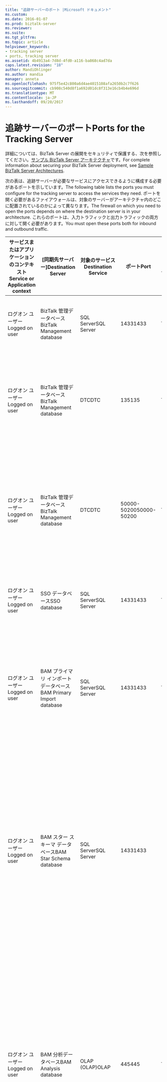 ```yaml
---
title: "追跡サーバーのポート |Microsoft ドキュメント"
ms.custom: 
ms.date: 2016-01-07
ms.prod: biztalk-server
ms.reviewer: 
ms.suite: 
ms.tgt_pltfrm: 
ms.topic: article
helpviewer_keywords:
- tracking server
- ports, tracking server
ms.assetid: 4b4913a4-7d8d-4fd0-a116-ba868c4ad7da
caps.latest.revision: "18"
author: MandiOhlinger
ms.author: mandia
manager: anneta
ms.openlocfilehash: 975f5e42c800a6d4ae4015108afa2650b2c7f626
ms.sourcegitcommit: cb908c540d8f1a692d01dc8f313e16cb4b4e696d
ms.translationtype: MT
ms.contentlocale: ja-JP
ms.lasthandoff: 09/20/2017
---
```

# <a name="ports-for-the-tracking-server"></a><span data-ttu-id="8f462-102">追跡サーバーのポート</span><span class="sxs-lookup"><span data-stu-id="8f462-102">Ports for the Tracking Server</span></span>
<span data-ttu-id="8f462-103">詳細については、BizTalk Server の展開をセキュリティで保護する、次を参照してください。[サンプル BizTalk Server アーキテクチャ](../core/sample-biztalk-server-architectures.md)です。</span><span class="sxs-lookup"><span data-stu-id="8f462-103">For complete information about securing your BizTalk Server deployment, see [Sample BizTalk Server Architectures](../core/sample-biztalk-server-architectures.md).</span></span>  
  
 <span data-ttu-id="8f462-104">次の表は、追跡サーバーが必要なサービスにアクセスできるように構成する必要があるポートを示しています。</span><span class="sxs-lookup"><span data-stu-id="8f462-104">The following table lists the ports you must configure for the tracking server to access the services they need.</span></span> <span data-ttu-id="8f462-105">ポートを開く必要があるファイアウォールは、対象のサーバーがアーキテクチャ内のどこに配置されているのかによって異なります。</span><span class="sxs-lookup"><span data-stu-id="8f462-105">The firewall on which you need to open the ports depends on where the destination server is in your architecture.</span></span> <span data-ttu-id="8f462-106">これらのポートは、入力トラフィックと出力トラフィックの両方に対して開く必要があります。</span><span class="sxs-lookup"><span data-stu-id="8f462-106">You must open these ports both for inbound and outbound traffic.</span></span>  
  
|<span data-ttu-id="8f462-107">サービスまたはアプリケーションのコンテキスト</span><span class="sxs-lookup"><span data-stu-id="8f462-107">Service or Application context</span></span>|<span data-ttu-id="8f462-108">[同期先サーバー]</span><span class="sxs-lookup"><span data-stu-id="8f462-108">Destination Server</span></span>|<span data-ttu-id="8f462-109">対象のサービス</span><span class="sxs-lookup"><span data-stu-id="8f462-109">Destination Service</span></span>|<span data-ttu-id="8f462-110">ポート</span><span class="sxs-lookup"><span data-stu-id="8f462-110">Port</span></span>|<span data-ttu-id="8f462-111">[プロトコル]</span><span class="sxs-lookup"><span data-stu-id="8f462-111">Protocol</span></span>|<span data-ttu-id="8f462-112">Reason</span><span class="sxs-lookup"><span data-stu-id="8f462-112">Reason</span></span>|  
|------------------------------------|------------------------|-------------------------|----------|--------------|------------|  
|<span data-ttu-id="8f462-113">ログオン ユーザー</span><span class="sxs-lookup"><span data-stu-id="8f462-113">Logged on user</span></span>|<span data-ttu-id="8f462-114">BizTalk 管理データベース</span><span class="sxs-lookup"><span data-stu-id="8f462-114">BizTalk Management database</span></span>|<span data-ttu-id="8f462-115">SQL Server</span><span class="sxs-lookup"><span data-stu-id="8f462-115">SQL Server</span></span>|<span data-ttu-id="8f462-116">1433</span><span class="sxs-lookup"><span data-stu-id="8f462-116">1433</span></span>|<span data-ttu-id="8f462-117">TCP</span><span class="sxs-lookup"><span data-stu-id="8f462-117">TCP</span></span>|<span data-ttu-id="8f462-118">BizTalk 管理データベースを作成および構成する</span><span class="sxs-lookup"><span data-stu-id="8f462-118">To create and configure the BizTalk Management database</span></span>|  
|<span data-ttu-id="8f462-119">ログオン ユーザー</span><span class="sxs-lookup"><span data-stu-id="8f462-119">Logged on user</span></span>|<span data-ttu-id="8f462-120">BizTalk 管理データベース</span><span class="sxs-lookup"><span data-stu-id="8f462-120">BizTalk Management database</span></span>|<span data-ttu-id="8f462-121">DTC</span><span class="sxs-lookup"><span data-stu-id="8f462-121">DTC</span></span>|<span data-ttu-id="8f462-122">135</span><span class="sxs-lookup"><span data-stu-id="8f462-122">135</span></span>|<span data-ttu-id="8f462-123">TCP</span><span class="sxs-lookup"><span data-stu-id="8f462-123">TCP</span></span>|<span data-ttu-id="8f462-124">SQL Server へのトランザクション接続を確立し、データベースの情報を更新および取得する</span><span class="sxs-lookup"><span data-stu-id="8f462-124">Transacted connection to SQL Server to update and retrieve information from the database</span></span>|  
|<span data-ttu-id="8f462-125">ログオン ユーザー</span><span class="sxs-lookup"><span data-stu-id="8f462-125">Logged on user</span></span>|<span data-ttu-id="8f462-126">BizTalk 管理データベース</span><span class="sxs-lookup"><span data-stu-id="8f462-126">BizTalk Management database</span></span>|<span data-ttu-id="8f462-127">DTC</span><span class="sxs-lookup"><span data-stu-id="8f462-127">DTC</span></span>|<span data-ttu-id="8f462-128">50000-50200</span><span class="sxs-lookup"><span data-stu-id="8f462-128">50000-50200</span></span>|<span data-ttu-id="8f462-129">TCP</span><span class="sxs-lookup"><span data-stu-id="8f462-129">TCP</span></span>|<span data-ttu-id="8f462-130">セカンダリ RPC ポート**注:**をサーバーの負荷に応じて複数のセカンダリ RPC ポートを開く必要があります。</span><span class="sxs-lookup"><span data-stu-id="8f462-130">Secondary RPC ports **Note:**  You may need to open more secondary RPC ports depending on your server load.</span></span>|  
|<span data-ttu-id="8f462-131">ログオン ユーザー</span><span class="sxs-lookup"><span data-stu-id="8f462-131">Logged on user</span></span>|<span data-ttu-id="8f462-132">SSO データベース</span><span class="sxs-lookup"><span data-stu-id="8f462-132">SSO database</span></span>|<span data-ttu-id="8f462-133">SQL Server</span><span class="sxs-lookup"><span data-stu-id="8f462-133">SQL Server</span></span>|<span data-ttu-id="8f462-134">1433</span><span class="sxs-lookup"><span data-stu-id="8f462-134">1433</span></span>|<span data-ttu-id="8f462-135">TCP</span><span class="sxs-lookup"><span data-stu-id="8f462-135">TCP</span></span>|<span data-ttu-id="8f462-136">SSO サービスを使用して SSO データベースに接続する</span><span class="sxs-lookup"><span data-stu-id="8f462-136">For the SSO Service to connect to the SSO database</span></span>|  
|<span data-ttu-id="8f462-137">ログオン ユーザー</span><span class="sxs-lookup"><span data-stu-id="8f462-137">Logged on user</span></span>|<span data-ttu-id="8f462-138">BAM プライマリ インポート データベース</span><span class="sxs-lookup"><span data-stu-id="8f462-138">BAM Primary Import database</span></span>|<span data-ttu-id="8f462-139">SQL Server</span><span class="sxs-lookup"><span data-stu-id="8f462-139">SQL Server</span></span>|<span data-ttu-id="8f462-140">1433</span><span class="sxs-lookup"><span data-stu-id="8f462-140">1433</span></span>|<span data-ttu-id="8f462-141">TCP</span><span class="sxs-lookup"><span data-stu-id="8f462-141">TCP</span></span>|<span data-ttu-id="8f462-142">BAM プライマリ インポート データベースを検証する。</span><span class="sxs-lookup"><span data-stu-id="8f462-142">To validate the BAM Primary Import database.</span></span> <span data-ttu-id="8f462-143">追跡ホストは実行時にこのデータベースに接続します。</span><span class="sxs-lookup"><span data-stu-id="8f462-143">The Tracking host connects to this database during run time.</span></span>|  
|<span data-ttu-id="8f462-144">ログオン ユーザー</span><span class="sxs-lookup"><span data-stu-id="8f462-144">Logged on user</span></span>|<span data-ttu-id="8f462-145">BAM スター スキーマ データベース</span><span class="sxs-lookup"><span data-stu-id="8f462-145">BAM Star Schema database</span></span>|<span data-ttu-id="8f462-146">SQL Server</span><span class="sxs-lookup"><span data-stu-id="8f462-146">SQL Server</span></span>|<span data-ttu-id="8f462-147">1433</span><span class="sxs-lookup"><span data-stu-id="8f462-147">1433</span></span>||<span data-ttu-id="8f462-148">更新して、データベースから情報を取得します。</span><span class="sxs-lookup"><span data-stu-id="8f462-148">To update and retrieve information from the database.</span></span> <span data-ttu-id="8f462-149">**注:**追跡ホストは、このサーバーから新しい BizTalk グループを作成する BizTalk 構成マネージャーを実行する場合にのみこのデータベースに接続します。</span><span class="sxs-lookup"><span data-stu-id="8f462-149">**Note:**  The Tracking host connects to this database only when you run the BizTalk Configuration Manager to create a new BizTalk group from this server.</span></span>|  
|<span data-ttu-id="8f462-150">ログオン ユーザー</span><span class="sxs-lookup"><span data-stu-id="8f462-150">Logged on user</span></span>|<span data-ttu-id="8f462-151">BAM 分析データベース</span><span class="sxs-lookup"><span data-stu-id="8f462-151">BAM Analysis database</span></span>|<span data-ttu-id="8f462-152">OLAP (OLAP)</span><span class="sxs-lookup"><span data-stu-id="8f462-152">OLAP</span></span>|<span data-ttu-id="8f462-153">445</span><span class="sxs-lookup"><span data-stu-id="8f462-153">445</span></span>|<span data-ttu-id="8f462-154">TCP</span><span class="sxs-lookup"><span data-stu-id="8f462-154">TCP</span></span>|<span data-ttu-id="8f462-155">リモート コンピューター上の OLAP データ ファイル (.mdb) を作成します。</span><span class="sxs-lookup"><span data-stu-id="8f462-155">To create the OLAP data file (.mdb) on the remote computer.</span></span> <span data-ttu-id="8f462-156">**注:**追跡ホストは、このサーバーから新しい BizTalk グループを作成する BizTalk 構成マネージャーを実行する場合にのみこのデータベースに接続します。</span><span class="sxs-lookup"><span data-stu-id="8f462-156">**Note:**  The Tracking host connects to this database only when you run the BizTalk Configuration Manager to create a new BizTalk group from this server.</span></span>|  
|<span data-ttu-id="8f462-157">ログオン ユーザー</span><span class="sxs-lookup"><span data-stu-id="8f462-157">Logged on user</span></span>|<span data-ttu-id="8f462-158">BAM 分析データベース</span><span class="sxs-lookup"><span data-stu-id="8f462-158">BAM Analysis database</span></span>|<span data-ttu-id="8f462-159">OLAP (OLAP)</span><span class="sxs-lookup"><span data-stu-id="8f462-159">OLAP</span></span>|<span data-ttu-id="8f462-160">2383 (SQL Server 2005 Analysis Services)</span><span class="sxs-lookup"><span data-stu-id="8f462-160">2383 (SQL Server 2005 Analysis Services)</span></span>||<span data-ttu-id="8f462-161">作成して、BAM 分析データベースを構成する**注:**追跡ホストは、このサーバーから新しい BizTalk グループを作成する BizTalk 構成マネージャーを実行する場合にのみこのデータベースに接続します。</span><span class="sxs-lookup"><span data-stu-id="8f462-161">To create and configure the BAM Analysis database **Note:**  The Tracking host connects to this database only when you run the BizTalk Configuration Manager to create a new BizTalk group from this server.</span></span>|  
|<span data-ttu-id="8f462-162">ログオン ユーザー</span><span class="sxs-lookup"><span data-stu-id="8f462-162">Logged on user</span></span>|<span data-ttu-id="8f462-163">BAM 分析データベース</span><span class="sxs-lookup"><span data-stu-id="8f462-163">BAM Analysis database</span></span>|<span data-ttu-id="8f462-164">OLAP (OLAP)</span><span class="sxs-lookup"><span data-stu-id="8f462-164">OLAP</span></span>|<span data-ttu-id="8f462-165">2725</span><span class="sxs-lookup"><span data-stu-id="8f462-165">2725</span></span>|<span data-ttu-id="8f462-166">TCP</span><span class="sxs-lookup"><span data-stu-id="8f462-166">TCP</span></span>|<span data-ttu-id="8f462-167">分析 (PivotTable レポート) 用のデータを取得できる**注:**追跡ホストは、このサーバーから新しい BizTalk グループを作成する BizTalk 構成マネージャーを実行する場合にのみこのデータベースに接続します。</span><span class="sxs-lookup"><span data-stu-id="8f462-167">For data retrieval for analysis (PivotTable reports) **Note:**  The Tracking host connects to this database only when you run the BizTalk Configuration Manager to create a new BizTalk group from this server.</span></span>|  
|<span data-ttu-id="8f462-168">ログオン ユーザー</span><span class="sxs-lookup"><span data-stu-id="8f462-168">Logged on user</span></span>|<span data-ttu-id="8f462-169">追跡データベース</span><span class="sxs-lookup"><span data-stu-id="8f462-169">Tracking database</span></span>|<span data-ttu-id="8f462-170">SQL Server</span><span class="sxs-lookup"><span data-stu-id="8f462-170">SQL Server</span></span>|<span data-ttu-id="8f462-171">1433</span><span class="sxs-lookup"><span data-stu-id="8f462-171">1433</span></span>|<span data-ttu-id="8f462-172">TCP</span><span class="sxs-lookup"><span data-stu-id="8f462-172">TCP</span></span>|<span data-ttu-id="8f462-173">データベースの情報を更新および取得する</span><span class="sxs-lookup"><span data-stu-id="8f462-173">To update and retrieve information from the database</span></span>|  
|<span data-ttu-id="8f462-174">ログオン ユーザー</span><span class="sxs-lookup"><span data-stu-id="8f462-174">Logged on user</span></span>|<span data-ttu-id="8f462-175">メッセージ ボックス データベース</span><span class="sxs-lookup"><span data-stu-id="8f462-175">MessageBox database</span></span>|<span data-ttu-id="8f462-176">SQL</span><span class="sxs-lookup"><span data-stu-id="8f462-176">SQL</span></span>|<span data-ttu-id="8f462-177">1433</span><span class="sxs-lookup"><span data-stu-id="8f462-177">1433</span></span>|<span data-ttu-id="8f462-178">TCP</span><span class="sxs-lookup"><span data-stu-id="8f462-178">TCP</span></span>|<span data-ttu-id="8f462-179">データベースの情報を更新および取得する</span><span class="sxs-lookup"><span data-stu-id="8f462-179">To update and retrieve information from the database</span></span>|  
|<span data-ttu-id="8f462-180">ログオン ユーザー</span><span class="sxs-lookup"><span data-stu-id="8f462-180">Logged on user</span></span>|<span data-ttu-id="8f462-181">メッセージ ボックス データベース</span><span class="sxs-lookup"><span data-stu-id="8f462-181">MessageBox database</span></span>|<span data-ttu-id="8f462-182">DTC</span><span class="sxs-lookup"><span data-stu-id="8f462-182">DTC</span></span>|<span data-ttu-id="8f462-183">135</span><span class="sxs-lookup"><span data-stu-id="8f462-183">135</span></span>|<span data-ttu-id="8f462-184">TCO</span><span class="sxs-lookup"><span data-stu-id="8f462-184">TCO</span></span>|<span data-ttu-id="8f462-185">SQL Server へのトランザクション接続を確立する</span><span class="sxs-lookup"><span data-stu-id="8f462-185">Transacted connection to SQL Server</span></span>|  
|<span data-ttu-id="8f462-186">ログオン ユーザー</span><span class="sxs-lookup"><span data-stu-id="8f462-186">Logged on user</span></span>|<span data-ttu-id="8f462-187">メッセージ ボックス データベース</span><span class="sxs-lookup"><span data-stu-id="8f462-187">MessageBox database</span></span>|<span data-ttu-id="8f462-188">DTC</span><span class="sxs-lookup"><span data-stu-id="8f462-188">DTC</span></span>|<span data-ttu-id="8f462-189">50000-50200</span><span class="sxs-lookup"><span data-stu-id="8f462-189">50000-50200</span></span>||<span data-ttu-id="8f462-190">セカンダリ RPC ポート</span><span class="sxs-lookup"><span data-stu-id="8f462-190">Secondary RPC ports</span></span>|  
|<span data-ttu-id="8f462-191">ログオン ユーザー</span><span class="sxs-lookup"><span data-stu-id="8f462-191">Logged on user</span></span>|<span data-ttu-id="8f462-192">BAM アーカイブ データベース</span><span class="sxs-lookup"><span data-stu-id="8f462-192">BAM Archive database</span></span>|<span data-ttu-id="8f462-193">SQL Server</span><span class="sxs-lookup"><span data-stu-id="8f462-193">SQL Server</span></span>|<span data-ttu-id="8f462-194">1433</span><span class="sxs-lookup"><span data-stu-id="8f462-194">1433</span></span>|<span data-ttu-id="8f462-195">TCP</span><span class="sxs-lookup"><span data-stu-id="8f462-195">TCP</span></span>|<span data-ttu-id="8f462-196">更新して、データベースから情報を取得**注:**追跡ホストは、このサーバーから新しい BizTalk グループを作成する BizTalk 構成マネージャーを実行する場合にのみこのデータベースに接続します。</span><span class="sxs-lookup"><span data-stu-id="8f462-196">To update and retrieve information from the database **Note:**  The Tracking host connects to this database only when you run the BizTalk Configuration Manager to create a new BizTalk group from this server.</span></span>|  
|<span data-ttu-id="8f462-197">SSO サービス アカウント</span><span class="sxs-lookup"><span data-stu-id="8f462-197">SSO service account</span></span>|<span data-ttu-id="8f462-198">SSO データベース</span><span class="sxs-lookup"><span data-stu-id="8f462-198">SSO database</span></span>|<span data-ttu-id="8f462-199">SQL Server</span><span class="sxs-lookup"><span data-stu-id="8f462-199">SQL Server</span></span>|<span data-ttu-id="8f462-200">1433</span><span class="sxs-lookup"><span data-stu-id="8f462-200">1433</span></span>|<span data-ttu-id="8f462-201">TCP</span><span class="sxs-lookup"><span data-stu-id="8f462-201">TCP</span></span>|<span data-ttu-id="8f462-202">データベースの情報を更新および取得する</span><span class="sxs-lookup"><span data-stu-id="8f462-202">To update and retrieve information from the database</span></span>|  
|<span data-ttu-id="8f462-203">SSO サービス アカウント</span><span class="sxs-lookup"><span data-stu-id="8f462-203">SSO service account</span></span>|<span data-ttu-id="8f462-204">[マスター シークレット サーバー]</span><span class="sxs-lookup"><span data-stu-id="8f462-204">Master secret server</span></span>|<span data-ttu-id="8f462-205">マスタ シークレット サービス</span><span class="sxs-lookup"><span data-stu-id="8f462-205">Master Secret service</span></span>|<span data-ttu-id="8f462-206">135</span><span class="sxs-lookup"><span data-stu-id="8f462-206">135</span></span>|<span data-ttu-id="8f462-207">TCP</span><span class="sxs-lookup"><span data-stu-id="8f462-207">TCP</span></span>|<span data-ttu-id="8f462-208">SQL Server へのトランザクション接続を確立し、SSO サービスを使用してマスタ シークレット サーバーに接続する</span><span class="sxs-lookup"><span data-stu-id="8f462-208">Transacted connection to SQL Server for the SSO service to connect to the master secret server</span></span>|  
|<span data-ttu-id="8f462-209">SSO サービス アカウント</span><span class="sxs-lookup"><span data-stu-id="8f462-209">SSO service account</span></span>|<span data-ttu-id="8f462-210">[マスター シークレット サーバー]</span><span class="sxs-lookup"><span data-stu-id="8f462-210">Master secret server</span></span>|<span data-ttu-id="8f462-211">セカンダリ RPC</span><span class="sxs-lookup"><span data-stu-id="8f462-211">Secondary RPC</span></span>|<span data-ttu-id="8f462-212">50000-50200</span><span class="sxs-lookup"><span data-stu-id="8f462-212">50000-50200</span></span>|<span data-ttu-id="8f462-213">TCP</span><span class="sxs-lookup"><span data-stu-id="8f462-213">TCP</span></span>|<span data-ttu-id="8f462-214">セカンダリ RPC ポートを開いて、SSO サービスを使用してマスタ シークレット サーバーに接続する</span><span class="sxs-lookup"><span data-stu-id="8f462-214">Secondary RPC ports for SSO service to connect to the master secret server</span></span>|  
  
## <a name="see-also"></a><span data-ttu-id="8f462-215">参照</span><span class="sxs-lookup"><span data-stu-id="8f462-215">See Also</span></span>  
 <span data-ttu-id="8f462-216">[サーバーの名前付け規則](../core/server-naming-conventions.md) </span><span class="sxs-lookup"><span data-stu-id="8f462-216">[Server Naming Conventions](../core/server-naming-conventions.md) </span></span>  
 <span data-ttu-id="8f462-217">[メッセージとインスタンス データ追跡のセキュリティに関する考慮事項](../core/security-considerations-for-message-and-instance-data-tracking.md) </span><span class="sxs-lookup"><span data-stu-id="8f462-217">[Security Considerations for Message and Instance Data Tracking](../core/security-considerations-for-message-and-instance-data-tracking.md) </span></span>  
 <span data-ttu-id="8f462-218">[インフォメーション ワーカー サービスで大規模な分散アーキテクチャ](../core/large-distributed-architecture-with-information-worker-services.md) </span><span class="sxs-lookup"><span data-stu-id="8f462-218">[Large Distributed Architecture with Information Worker Services](../core/large-distributed-architecture-with-information-worker-services.md) </span></span>  
 <span data-ttu-id="8f462-219">[BizTalk Server に必要なポート](../core/required-ports-for-biztalk-server.md) </span><span class="sxs-lookup"><span data-stu-id="8f462-219">[Required Ports for BizTalk Server](../core/required-ports-for-biztalk-server.md) </span></span>  
 [<span data-ttu-id="8f462-220">BizTalk Server 2013 および 2013 R2 のインストール概要</span><span class="sxs-lookup"><span data-stu-id="8f462-220">Installation Overview for BizTalk Server 2013 and 2013 R2</span></span>](http://msdn.microsoft.com/library/8041926c-cfc9-4eaf-9c28-a2c6e8015bc5)